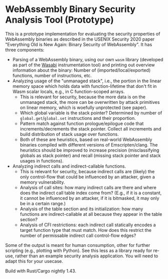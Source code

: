 # WebAssembly Binary Security Analysis Tool (Prototype)

This is a prototype implementation for evaluating the security properties of WebAssembly binaries as described in the USENIX Security 2020 paper "Everything Old is New Again: Binary Security of WebAssembly".
It has three components:

- Parsing of a WebAssembly binary, using our own `wasm` library (developed as part of the [Wasabi](https://github.com/danleh/wasabi) instrumentation tool) and printing out overview information about the binary: Number of (imported/local/exported) functions, number of instructions, etc.
- Analyzing usage of the "unmanaged stack", i.e., the portion in the linear memory space which holds data with function-lifetime that don't fit in Wasm scalar locals, e.g., in C function-scoped arrays.
    * This is relevant for security, because the more data is on the unmanaged stack, the more can be overwritten by attack primitives on linear memory, which is woefully unprotected (see paper).
    * Which global variable is the stack pointer? Determined by number of `global.get`/`global.set` instructions and their proportion.
    * Pattern match against function prologue/epilogue code that increments/decrements the stack pointer. Collect all increments and build distribution of stack usage over functions.
    * Both of these are heuristics, based on real-world WebAssembly binaries compiled with different versions of Emscripten/clang. The heuristics should be improved to increase precision (misclassifying globals as stack pointer) and recall (missing stack pointer and stack usages in functions).
- Analyzing indirect calls and indirect-callable functions.
    * This is relevant for security, because indirect calls are (likely) the only control-flow that could be influenced by an attacker, given a memory vulnerability.
    * Analysis of call sites: how many indirect calls are there and where does the indirect call table index come from? (E.g., if it is a constant, it cannot be influenced by an attacker, if it is bitmasked, it may only be in a certain range.)
    * Analysis of the table section and its initialization: how many functions are indirect-callable at all because they appear in the table section?
    * Analysis of CFI restrictions: each indirect call statically encodes a target function type that must match. How does this restrict the number of permissable indirect call control-flow edges?

Some of the output is meant for human consumption, other for further scripting (e.g., plotting with Python).
See this less as a library ready for re-use, rather than an example security analysis application.
You will need to adapt this for your usecase.

Build with Rust/Cargo nightly 1.43.